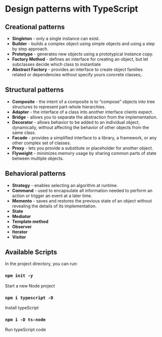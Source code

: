 # Design patterns with TypeScript

## Creational patterns

- <b>Singleton</b> - only a single instance can exist.
- <b>Builder</b> - builds a complex object using simple objects and using a step by step approach.
- <b>Prototype</b> - generates new objects using a prototypical instance copy.
- <b>Factory Method</b> - defines an interface for creating an object, but let subclasses decide which class to instantiate
- <b>Abstract Factory</b> - provides an interface to create object families related or dependencies without specify yours concrete classes;.

## Structural patterns

- <b>Composite</b> - the intent of a composite is to “compose” objects into tree structures to represent part-whole hierarchies.
- <b>Adapter</b> - the interface of a class into another interface clients expect.
- <b>Bridge</b> -  allows you to separate the abstraction from the implementation.
- <b>Decorator</b> - allows behavior to be added to an individual object, dynamically, without affecting the behavior of other objects from the same class.
- <b>Facade</b> - provides a simplified interface to a library, a framework, or any other complex set of classes.
- <b>Proxy</b> - lets you provide a substitute or placeholder for another object.
- <b>Flyweight</b> - minimizes memory usage by sharing common parts of state between multiple objects.

## Behavioral patterns

- <b>Strategy</b> - enables selecting an algorithm at runtime.
- <b>Command</b> - used to encapsulate all information needed to perform an action or trigger an event at a later time.
- <b>Memento</b> - saves and restores the previous state of an object without revealing the details of its implementation.
- <b>State</b>
- <b>Mediator</b>
- <b>Template method</b>
- <b>Observer</b>
- <b>Iterator</b>
- <b>Visitor</b>

## Available Scripts

In the project directory, you can run:

### `npm init -y`

Start a new Node project

### `npm i typescript -D`

Install typeScript

### `npm i -D ts-node`

Run typeScript code
